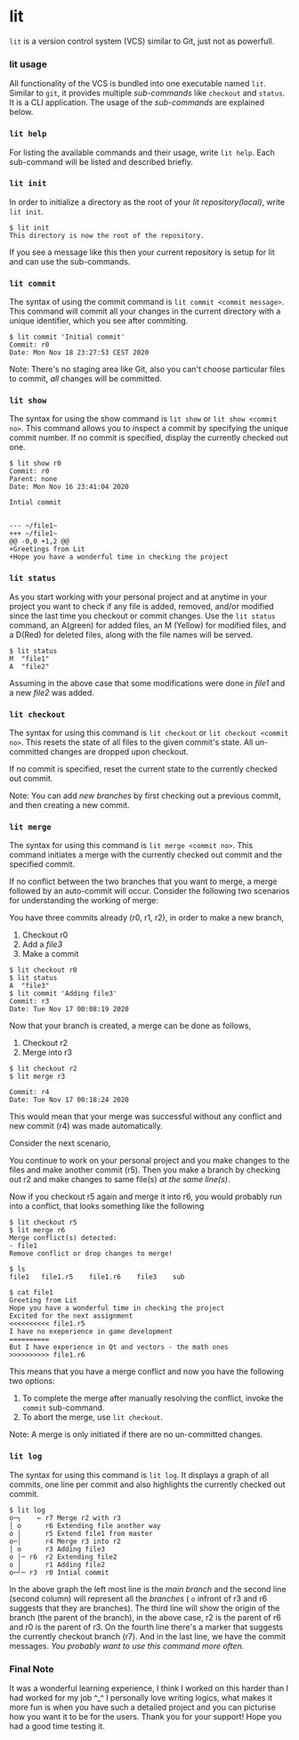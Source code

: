 # lit
`lit` is a version control system (VCS) similar to Git, just not as powerfull.

### lit usage

All functionality of the VCS is bundled into one executable named `lit`.
Similar to `git`, it provides multiple *sub-commands* like `checkout` and `status`.
It is a CLI application.
The usage of the *sub-commands* are explained below.

### `lit help`

For listing the available commands and their usage, write `lit help`.
Each sub-command will be listed and described briefly.

### `lit init`

In order to initialize a directory as the root of your *lit repository(local)*, write `lit init`.
```
$ lit init
This directory is now the root of the repository.
```
If you see a message like this then your current repository is setup for lit and can use the sub-commands.

### `lit commit`

The syntax of using the commit command is `lit commit <commit message>`.
This command will commit all your changes in the current directory with a unique identifier, which you see after commiting.

```
$ lit commit 'Initial commit'
Commit: r0
Date: Mon Nov 18 23:27:53 CEST 2020
```
Note: There's no staging area like Git, also you can't choose particular files to commit, *all* changes will be committed.

### `lit show`

The syntax for using the show command is `lit show` or `lit show <commit no>`.
This command allows you to inspect a commit by specifying the unique commit number.
If no commit is specified, display the currently checked out one.

```
$ lit show r0
Commit: r0
Parent: none
Date: Mon Nov 16 23:41:04 2020

Intial commit


--- ~/file1~
+++ ~/file1~
@@ -0,0 +1,2 @@
+Greetings from Lit
+Hope you have a wonderful time in checking the project
```

### `lit status`

As you start working with your personal project and at anytime in your project you want to check if any file is added, removed, and/or modified since the last time you checkout or commit changes.
Use the `lit status` command, an A(green) for added files, an M (Yellow) for modified files, and a D(Red) for deleted files, along with the file names will be served.

```
$ lit status
M  "file1"
A  "file2"
```
Assuming in the above case that some modifications were done in *file1* and a new *file2* was added.

### `lit checkout`

The syntax for using this command is `lit checkout` or `lit checkout <commit no>`.
This resets the state of all files to the given commit's state.
All un-committed changes are dropped upon checkout.

If no commit is specified, reset the current state to the currently checked out commit.

Note: You can add *new branches* by first checking out a previous commit, and then creating a new commit.

### `lit merge`

The syntax for using this command is `lit merge <commit no>`.
This command initiates a merge with the currently checked out commit and the specified commit.

If no conflict between the two branches that you want to merge, a merge followed by an auto-commit will occur.
Consider the following two scenarios for understanding the working of merge:

You have three commits already (r0, r1, r2), in order to make a new branch,
1.  Checkout r0
2.  Add a *file3*
3.  Make a commit

```
$ lit checkout r0
$ lit status
A  "file3"
$ lit commit 'Adding file3'
Commit: r3
Date: Tue Nov 17 00:08:19 2020

```
Now that your branch is created, a merge can be done as follows,
1.  Checkout r2
2.  Merge into r3

```
$ lit checkout r2
$ lit merge r3

Commit: r4
Date: Tue Nov 17 00:18:24 2020

```
This would mean that your merge was successful without any conflict and new commit (r4) was made automatically.

Consider the next scenario,

You continue to work on your personal project and you make changes to the files and make another commit (r5).
Then you make a branch by checking out r2 and make changes to same file(s) *at the same line(s)*.

Now if you checkout r5 again and merge it into r6, you would probably run into a conflict, that looks something like the following

```
$ lit checkout r5
$ lit merge r6
Merge conflict(s) detected:
- file1
Remove conflict or drop changes to merge!

$ ls
file1	file1.r5	file1.r6	file3	 sub

$ cat file1
Greeting from Lit
Hope you have a wonderful time in checking the project
Excited for the next assignment
<<<<<<<<<< file1.r5
I have no exeperience in game development
========== 
But I have experience in Qt and vectors - the math ones
>>>>>>>>>> file1.r6

```
This means that you have a merge conflict and now you have the following two options:

1. To complete the merge after manually resolving the conflict, invoke the `commit` sub-command.
2. To abort the merge, use `lit checkout`.

Note: A merge is only initiated if there are no un-committed changes.

### `lit log`

The syntax for using this command is `lit log`.
It displays a graph of all commits, one line per commit and also highlights the currently checked out commit.

```
$ lit log
o─┐    ← r7 Merge r2 with r3
│ o      r6 Extending file another way
o │      r5 Extend file1 from master 
o─│      r4 Merge r3 into r2
│ o      r3 Adding file3
o │─ r6  r2 Extending file2
o │      r1 Adding file2
o─┘─ r3  r0 Intial commit
```
In the above graph the left most line is the *main branch* and the second line (second column) will represent all the *branches* ( `o` infront of r3 and r6 suggests that they are branches).
The third line will show the origin of the branch (the parent of the branch), in the above case, r2 is the parent of r6 and r0 is the parent of r3. On the fourth line there's a marker that suggests the currently checkout branch (r7).
And in the last line, we have the commit messages. *You probably want to use this command more often.*

### Final Note

It was a wonderful learning experience, I think I worked on this harder than I had worked for my job ^_^ 
I personally love writing logics, what makes it more fun is when you have such a detailed project and you can picturise how you want it to be for the users.
Thank you for your support!
Hope you had a good time testing it.
